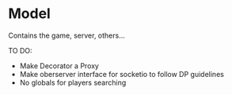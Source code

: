 # Model
Contains the game, server, others...

TO DO:
- Make Decorator a Proxy
- Make oberserver interface for socketio to follow DP guidelines
- No globals for players searching
